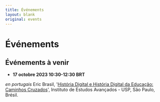 ```yaml
---
title: Événements
layout: blank
original: events
---
```


# Événements

## Événements à venir

* **17 octobre 2023 10:30-12:30 BRT**

_en portugais_ Eric Brasil, '[História Digital e História Digital da Educação: Caminhos Cruzados](http://www.iea.usp.br/eventos/historia-digital-educacao-caminhos-cruzados)', Instituto de Estudos Avançados - USP, São Paulo, Brésil.
